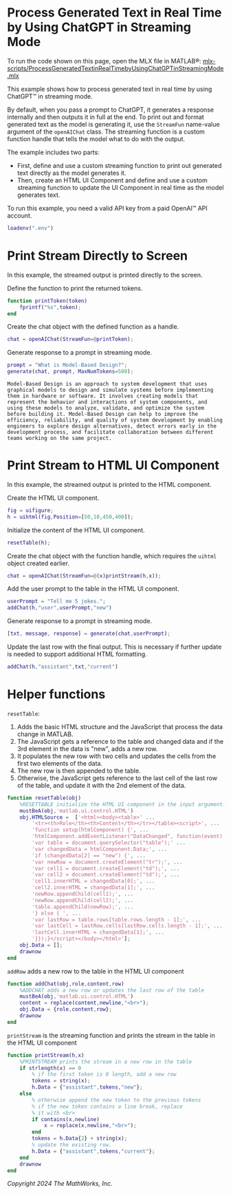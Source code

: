 
# Process Generated Text in Real Time by Using ChatGPT in Streaming Mode

To run the code shown on this page, open the MLX file in MATLAB®: [mlx-scripts/ProcessGeneratedTextinRealTimebyUsingChatGPTinStreamingMode.mlx](mlx-scripts/ProcessGeneratedTextinRealTimebyUsingChatGPTinStreamingMode.mlx) 

This example shows how to process generated text in real time by using ChatGPT™ in streaming mode.


By default, when you pass a prompt to ChatGPT, it generates a response internally and then outputs it in full at the end. To print out and format generated text as the model is generating it, use the `StreamFun` name\-value argument of the `openAIChat` class. The streaming function is a custom function handle that tells the model what to do with the output.


The example includes two parts:

-  First, define and use a custom streaming function to print out generated text directly as the model generates it. 
-  Then, create an HTML UI Component and define and use a custom streaming function to update the UI Component in real time as the model generates text. 

To run this example, you need a valid API key from a paid OpenAI™ API account.

```matlab
loadenv(".env")
```
# Print Stream Directly to Screen

In this example, the streamed output is printed directly to the screen. 


Define the function to print the returned tokens. 

```matlab
function printToken(token)
    fprintf("%s",token);
end
```

Create the chat object with the defined function as a handle. 

```matlab
chat = openAIChat(StreamFun=@printToken);
```

Generate response to a prompt in streaming mode. 

```matlab
prompt = "What is Model-Based Design?";
generate(chat, prompt, MaxNumTokens=500);
```

```matlabTextOutput
Model-Based Design is an approach to system development that uses graphical models to design and simulate systems before implementing them in hardware or software. It involves creating models that represent the behavior and interactions of system components, and using these models to analyze, validate, and optimize the system before building it. Model-Based Design can help to improve the efficiency, reliability, and quality of system development by enabling engineers to explore design alternatives, detect errors early in the development process, and facilitate collaboration between different teams working on the same project.
```

# Print Stream to HTML UI Component

In this example, the streamed output is printed to the HTML component. 


Create the HTML UI component.

```matlab
fig = uifigure;
h = uihtml(fig,Position=[50,10,450,400]);
```

Initialize the content of the HTML UI component.

```matlab
resetTable(h);
```

Create the chat object with the function handle, which requires the `uihtml` object created earlier. 

```matlab
chat = openAIChat(StreamFun=@(x)printStream(h,x));
```

Add the user prompt to the table in the HTML UI component.

```matlab
userPrompt = "Tell me 5 jokes.";
addChat(h,"user",userPrompt,"new")
```

Generate response to a prompt in streaming mode. 

```matlab
[txt, message, response] = generate(chat,userPrompt);
```

Update the last row with the final output. This is necessary if further update is needed to support additional HTML formatting.

```matlab
addChat(h,"assistant",txt,"current")
```
# Helper functions

`resetTable`:

1.  Adds the basic HTML structure and the JavaScript that process the data change in MATLAB.
2. The JavaScript gets a reference to the table and changed data and if the 3rd element in the data is "new", adds a new row.
3. It populates the new row with two cells and updates the cells from the first two elements of the data.
4. The new row is then appended to the table.
5. Otherwise, the JavaScript gets reference to the last cell of the last row of the table, and update it with the 2nd element of the data.
```matlab
function resetTable(obj)
    %RESETTABLE initialize the HTML UI component in the input argument.  
    mustBeA(obj,'matlab.ui.control.HTML')
    obj.HTMLSource =  ['<html><body><table>' ...
        '<tr><th>Role</th><th>Content</th></tr></table><script>', ...
        'function setup(htmlComponent) {', ...
        'htmlComponent.addEventListener("DataChanged", function(event) {', ... 
        'var table = document.querySelector("table");' ...
        'var changedData = htmlComponent.Data;', ...
        'if (changedData[2] == "new") {', ...
        'var newRow = document.createElement("tr");', ...
        'var cell1 = document.createElement("td");', ...                    
        'var cell2 = document.createElement("td");', ...
        'cell1.innerHTML = changedData[0];', ...
        'cell2.innerHTML = changedData[1];', ... 
        'newRow.appendChild(cell1);', ...
        'newRow.appendChild(cell2);', ...
        'table.appendChild(newRow);', ...
        '} else { ', ...
        'var lastRow = table.rows[table.rows.length - 1];', ...
        'var lastCell = lastRow.cells[lastRow.cells.length - 1];', ...
        'lastCell.innerHTML = changedData[1];', ...
        '}});}</script></body></html>'];
    obj.Data = [];
    drawnow
end
```

`addRow` adds a new row to the table in the HTML UI component

```matlab
function addChat(obj,role,content,row)
    %ADDCHAT adds a new row or updates the last row of the table
    mustBeA(obj,'matlab.ui.control.HTML')
    content = replace(content,newline,"<br>");
    obj.Data = {role,content,row};
    drawnow
end
```

`printStream` is the streaming function and prints the stream in the table in the HTML UI component

```matlab
function printStream(h,x)
    %PRINTSTREAM prints the stream in a new row in the table
    if strlength(x) == 0
        % if the first token is 0 length, add a new row
        tokens = string(x);
        h.Data = {"assistant",tokens,"new"};
    else
        % otherwise append the new token to the previous tokens
        % if the new token contains a line break, replace 
        % it with <br>
        if contains(x,newline)
            x = replace(x,newline,"<br>");
        end
        tokens = h.Data{2} + string(x);
        % update the existing row. 
        h.Data = {"assistant",tokens,"current"};
    end
    drawnow
end
```

*Copyright 2024 The MathWorks, Inc.*

